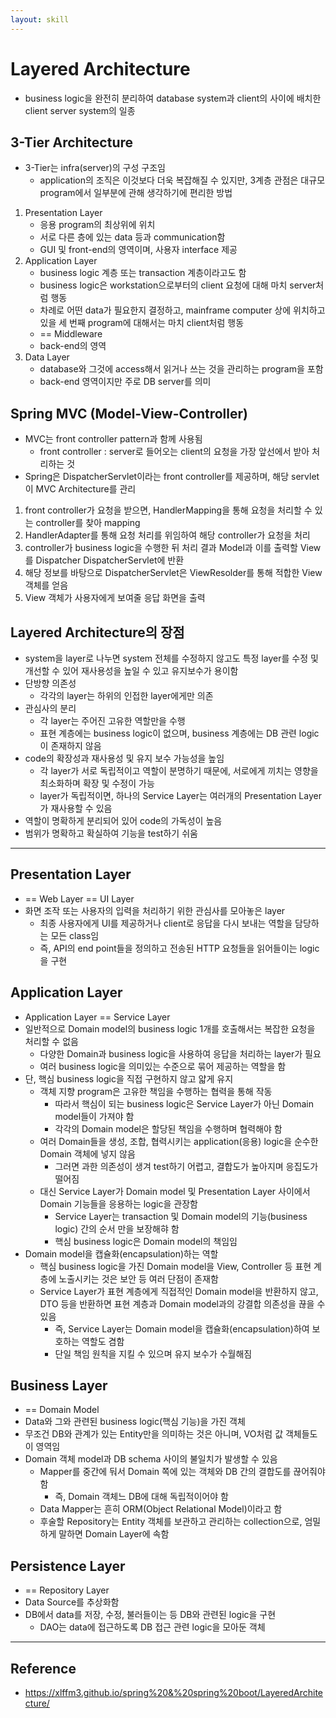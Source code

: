 ```yaml
---
layout: skill
---
```


# Layered Architecture

- business logic을 완전히 분리하여 database system과 client의 사이에 배치한 client server system의 일종

## 3-Tier Architecture

- 3-Tier는 infra(server)의 구성 구조임
    - application의 조직은 이것보다 더욱 복잡해질 수 있지만, 3계층 관점은 대규모 program에서 일부분에 관해 생각하기에 편리한 방법
1. Presentation Layer
    - 응용 program의 최상위에 위치
    - 서로 다른 층에 있는 data 등과 communication함
    - GUI 및 front-end의 영역이며, 사용자 interface 제공
2. Application Layer
    - business logic 계층 또는 transaction 계층이라고도 함
    - business logic은 workstation으로부터의 client 요청에 대해 마치 server처럼 행동
    - 차례로 어떤 data가 필요한지 결정하고, mainframe computer 상에 위치하고 있을 세 번째 program에 대해서는 마치 client처럼 행동
    - == Middleware
    - back-end의 영역
3. Data Layer
    - database와 그것에 access해서 읽거나 쓰는 것을 관리하는 program을 포함
    - back-end 영역이지만 주로 DB server를 의미

## Spring MVC (Model-View-Controller)

- MVC는 front controller pattern과 함께 사용됨
    - front controller : server로 들어오는 client의 요청을 가장 앞선에서 받아 처리하는 것
- Spring은 DispatcherServlet이라는 front controller를 제공하며, 해당 servlet이 MVC Architecture를 관리
1. front controller가 요청을 받으면, HandlerMapping을 통해 요청을 처리할 수 있는 controller를 찾아 mapping
2. HandlerAdapter를 통해 요청 처리를 위임하여 해당 controller가 요청을 처리
3. controller가 business logic을 수행한 뒤 처리 결과 Model과 이를 출력할 View를 Dispatcher DispatcherServlet에 반환
4. 해당 정보를 바탕으로 DispatcherServlet은 ViewResolder를 통해 적합한 View 객체를 얻음
5. View 객체가 사용자에게 보여줄 응답 화면을 출력

## Layered Architecture의 장점

- system을 layer로 나누면 system 전체를 수정하지 않고도 특정 layer를 수정 및 개선할 수 있어 재사용성을 높일 수 있고 유지보수가 용이함
- 단방향 의존성
    - 각각의 layer는 하위의 인접한 layer에게만 의존
- 관심사의 분리
    - 각 layer는 주어진 고유한 역할만을 수행
    - 표현 계층에는 business logic이 없으며, business 계층에는 DB 관련 logic이 존재하지 않음
- code의 확장성과 재사용성 및 유지 보수 가능성을 높임
    - 각 layer가 서로 독립적이고 역할이 분명하기 때문에, 서로에게 끼치는 영향을 최소화하며 확장 및 수정이 가능
    - layer가 독립적이면, 하나의 Service Layer는 여러개의 Presentation Layer가 재사용할 수 있음
- 역할이 명확하게 분리되어 있어 code의 가독성이 높음
- 범위가 명확하고 확실하여 기능을 test하기 쉬움

---

## Presentation Layer

- == Web Layer == UI Layer
- 화면 조작 또는 사용자의 입력을 처리하기 위한 관심사를 모아놓은 layer
    - 최종 사용자에게 UI를 제공하거나 client로 응답을 다시 보내는 역할을 담당하는 모든 class임
    - 즉, API의 end point들을 정의하고 전송된 HTTP 요청들을 읽어들이는 logic을 구현

## Application Layer

- Application Layer == Service Layer
- 일반적으로 Domain model의 business logic 1개를 호출해서는 복잡한 요청을 처리할 수 없음
    - 다양한 Domain과 business logic을 사용하여 응답을 처리하는 layer가 필요
    - 여러 business logic을 의미있는 수준으로 묶어 제공하는 역할을 함
- 단, 핵심 business logic을 직접 구현하지 않고 얇게 유지
    - 객체 지향 program은 고유한 책임을 수행하는 협력을 통해 작동
        - 따라서 핵심이 되는 business logic은 Service Layer가 아닌 Domain model들이 가져야 함
        - 각각의 Domain model은 할당된 책임을 수행하며 협력해야 함
    - 여러 Domain들을 생성, 조합, 협력시키는 application(응용) logic을 순수한 Domain 객체에 넣지 않음
        - 그러면 과한 의존성이 생겨 test하기 어렵고, 결합도가 높아지며 응집도가 떨어짐
    - 대신 Service Layer가 Domain model 및 Presentation Layer 사이에서 Domain 기능들을 응용하는 logic을 관장함
        - Service Layer는 transaction 및 Domain model의 기능(business logic) 간의 순서 만을 보장해햐 함
        - 핵심 business logic은 Domain model의 책임임
- Domain model을 캡슐화(encapsulation)하는 역할
    - 핵심 business logic을 가진 Domain model을 View, Controller 등 표현 계층에 노출시키는 것은 보안 등 여러 단점이 존재함
    - Service Layer가 표현 계층에게 직접적인 Domain model을 반환하지 않고, DTO 등을 반환하면 표현 계층과 Domain model과의 강결합 의존성을 끊을 수 있음
        - 즉, Service Layer는 Domain model을 캡슐화(encapsulation)하여 보호하는 역할도 겸함
        - 단일 책임 원칙을 지킬 수 있으며 유지 보수가 수월해짐

## Business Layer

- == Domain Model
- Data와 그와 관련된 business logic(핵심 기능)을 가진 객체
- 무조건 DB와 관계가 있는 Entity만을 의미하는 것은 아니며, VO처럼 값 객체들도 이 영역임
- Domain 객체 model과 DB schema 사이의 불일치가 발생할 수 있음
    - Mapper를 중간에 둬서 Domain 쪽에 있는 객체와 DB 간의 결합도를 끊어줘야 함
        - 즉, Domain 객체느 DB에 대해 독립적이어야 함
    - Data Mapper는 흔히 ORM(Object Relational Model)이라고 함
    - 후술할 Repository는 Entity 객체를 보관하고 관리하는 collection으로, 엄밀하게 말하면 Domain Layer에 속함

## Persistence Layer

- == Repository Layer
- Data Source를 추상화함
- DB에서 data를 저장, 수정, 불러들이는 등 DB와 관련된 logic을 구현
    - DAO는 data에 접근하도록 DB 접근 관련 logic을 모아둔 객체

---

## Reference

- https://xlffm3.github.io/spring%20&%20spring%20boot/LayeredArchitecture/
